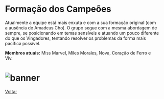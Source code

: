 # Formação dos Campeões

Atualmente a equipe está mais enxuta e com a sua formação original (com a ausência de Amadeus Cho). O grupo segue com a mesma abordagem de sempre, se posicionando em temas sensíveis e atuando um pouco diferente do que os Vingadores, tentando resolver os problemas da forma mais pacífica possível.

**Membros atuais:** Miss Marvel, Miles Morales, Nova, Coração de Ferro e Viv.

# ![banner](https://eb6f93.a2cdn1.secureserver.net/wp-content/uploads/2022/04/todas-equipes-marvel-250422-5.jpg)

[Voltar](README.md)
